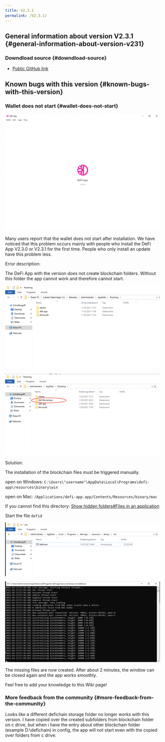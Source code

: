```yaml
---
title: V2.3.1
permalink: /V2.3.1/
---
```


## General information about version V2.3.1 {#general-information-about-version-v231}

### Downdload source {#downdload-source}

- [Public GitHub link](https://github.com/DeFiCh/app/releases/tag/v2.3.1)

## Known bugs with this version {#known-bugs-with-this-version}

### Wallet does not start {#wallet-does-not-start}

![DeFiChain app does not start](./../media/Bildschirmfoto_2021-03-11_um_18.11.38.png)

Many users report that the wallet does not start after installation. We have noticed that this problem occurs mainly with people who install the DeFi App V2.3.0 or V2.3.1 for the first time. People who only install an update have this problem less.

Error description:

The DeFi App with the version does not create blockchain folders. Without this folder the app cannot work and therefore cannot start.

![Faulty installation](./../media/Bildschirmfoto_2021-03-11_um_18.12.441.png)

![Correct installation](./../media/Bildschirmfoto_2021-03-11_um_18.13.50.png)

Solution:

The installation of the blockchain files must be triggered manually.

open on Windows: `C:\Users\"username"\AppData\Local\Programs\defi-app\resources\binary\win`

open on Mac: `/Applications/defi-app.app/Contents/Resources/binary/mac`

If you cannot find this directory: [Show hidden folders#Files in an application](./Show_hidden_folders#Files_in_an_application)

Start the file `defid`

![](./../media/Bildschirmfoto_2021-03-11_um_18.19.04.png)

![](./../media/Bildschirmfoto_2021-03-11_um_18.03.07.png)

The missing files are now created. After about 2 minutes, the window can be closed again and the app works smoothly.

Feel free to add your knowledge to this Wiki page!

### More feedback from the community {#more-feedback-from-the-community}

Looks like a different defichain storage folder no longer works with this version. I have copied over the created subfolders from blockchain folder on c drive, but when i have the entry about other blockchain folder (example D:\defichain) in config, the app will not start even with the copied over folders from c drive.
